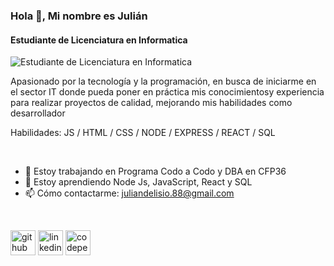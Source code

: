 ### Hola 👋, Mi nombre es Julián
#### Estudiante de Licenciatura en Informatica
![Estudiante de Licenciatura en Informatica](https://media-exp1.licdn.com/dms/image/C4E03AQFjFwlVc_ktPg/profile-displayphoto-shrink_200_200/0/1630971938191?e=1636588800&v=beta&t=2gdO7a1s2eRUFDnFQN0x0bsV8h5xMITE1rIPlr6rmok)

Apasionado por la tecnología y la programación, en busca de iniciarme en el sector IT donde pueda poner en práctica mis conocimientosy experiencia para realizar proyectos de calidad, mejorando mis habilidades como desarrollador

Habilidades: JS / HTML / CSS / NODE / EXPRESS / REACT / SQL

<br/>

- 🔭 Estoy trabajando en Programa Codo a Codo y DBA en CFP36 
- 🌱 Estoy aprendiendo Node Js, JavaScript, React y SQL 
- 📫 Cómo contactarme: juliandelisio.88@gmail.com 

<br/>

[<img src='https://cdn.jsdelivr.net/npm/simple-icons@3.0.1/icons/github.svg' alt='github' height='40'>](https://github.com/https://github.com/Juliandl88)  [<img src='https://cdn.jsdelivr.net/npm/simple-icons@3.0.1/icons/linkedin.svg' alt='linkedin' height='40'>](https://www.linkedin.com/in/https://www.linkedin.com/in/juliandl88//)  [<img src='https://cdn.jsdelivr.net/npm/simple-icons@3.0.1/icons/codepen.svg' alt='codepen' height='40'>](https://codepen.io/https://codepen.io/juliandl88)  


